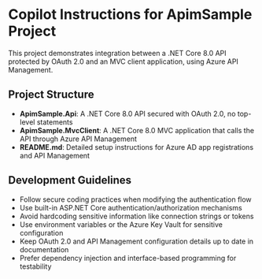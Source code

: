 <!-- Use this file to provide workspace-specific custom instructions to Copilot. For more details, visit https://code.visualstudio.com/docs/copilot/copilot-customization#_use-a-githubcopilotinstructionsmd-file -->

# Copilot Instructions for ApimSample Project

This project demonstrates integration between a .NET Core 8.0 API protected by OAuth 2.0 and an MVC client application, using Azure API Management.

## Project Structure
- **ApimSample.Api**: A .NET Core 8.0 API secured with OAuth 2.0, no top-level statements
- **ApimSample.MvcClient**: A .NET Core 8.0 MVC application that calls the API through Azure API Management
- **README.md**: Detailed setup instructions for Azure AD app registrations and API Management

## Development Guidelines
- Follow secure coding practices when modifying the authentication flow
- Use built-in ASP.NET Core authentication/authorization mechanisms
- Avoid hardcoding sensitive information like connection strings or tokens
- Use environment variables or the Azure Key Vault for sensitive configuration
- Keep OAuth 2.0 and API Management configuration details up to date in documentation
- Prefer dependency injection and interface-based programming for testability
